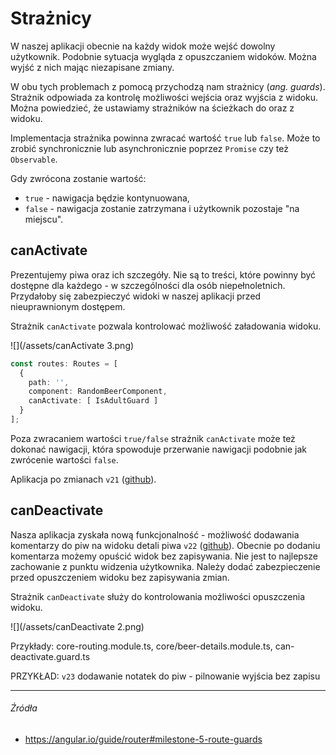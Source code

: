 # Strażnicy

W naszej aplikacji obecnie na każdy widok może wejść dowolny użytkownik. Podobnie sytuacja wygląda z opuszczaniem widoków. Można wyjść z nich mając niezapisane zmiany. 

W obu tych problemach z pomocą przychodzą nam strażnicy (_ang. guards_). Strażnik odpowiada za kontrolę możliwości wejścia oraz wyjścia z widoku. Można powiedzieć, że ustawiamy strażników na ścieżkach do oraz z widoku.

Implementacja strażnika powinna zwracać wartość `true` lub `false`. Może to zrobić synchronicznie lub asynchronicznie poprzez `Promise` czy też `Observable`. 

Gdy zwrócona zostanie wartość:
 * `true` - nawigacja będzie kontynuowana,
 * `false` - nawigacja zostanie zatrzymana i użytkownik pozostaje "na miejscu".

## canActivate

Prezentujemy piwa oraz ich szczegóły. Nie są to treści, które powinny być dostępne dla każdego - w szczególności dla osób niepełnoletnich. Przydałoby się zabezpieczyć widoki w naszej aplikacji przed nieuprawnionym dostępem.

Strażnik `canActivate` pozwala kontrolować możliwość załadowania widoku.

![](/assets/canActivate 3.png)

```ts
const routes: Routes = [
  {
    path: '', 
    component: RandomBeerComponent, 
    canActivate: [ IsAdultGuard ]
  }
];
```

Poza zwracaniem wartości `true/false` strażnik `canActivate` może też dokonać nawigacji, która spowoduje przerwanie nawigacji podobnie jak zwrócenie wartości `false`.

Aplikacja po zmianach `v21` ([github](https://github.com/mmotel/ng-beers-app/tree/v21/src/app)).

## canDeactivate

Nasza aplikacja zyskała nową funkcjonalność - możliwość dodawania komentarzy do piw na widoku detali piwa `v22` ([github](https://github.com/mmotel/ng-beers-app/tree/v22/src/app)). Obecnie po dodaniu komentarza możemy opuścić widok bez zapisywania. Nie jest to najlepsze zachowanie z punktu widzenia użytkownika. Należy dodać zabezpieczenie przed opuszczeniem widoku bez zapisywania zmian.

Strażnik `canDeactivate` służy do kontrolowania możliwości opuszczenia widoku.

![](/assets/canDeactivate 2.png)

Przykłady: core-routing.module.ts, core/beer-details.module.ts, can-deactivate.guard.ts

PRZYKŁAD: `v23` dodawanie notatek do piw - pilnowanie wyjścia bez zapisu

---

###### Źródła

* https://angular.io/guide/router#milestone-5-route-guards